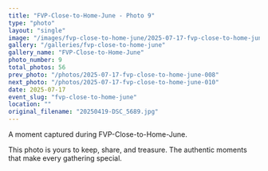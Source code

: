 ```yaml
---
title: "FVP-Close-to-Home-June - Photo 9"
type: "photo"
layout: "single"
image: "/images/fvp-close-to-home-june/2025-07-17-fvp-close-to-home-june-009.jpg"
gallery: "/galleries/fvp-close-to-home-june"
gallery_name: "FVP-Close-to-Home-June"
photo_number: 9
total_photos: 56
prev_photo: "/photos/2025-07-17-fvp-close-to-home-june-008"
next_photo: "/photos/2025-07-17-fvp-close-to-home-june-010"
date: 2025-07-17
event_slug: "fvp-close-to-home-june"
location: ""
original_filename: "20250419-DSC_5689.jpg"
---
```


A moment captured during FVP-Close-to-Home-June.

This photo is yours to keep, share, and treasure. The authentic moments that make every gathering special.